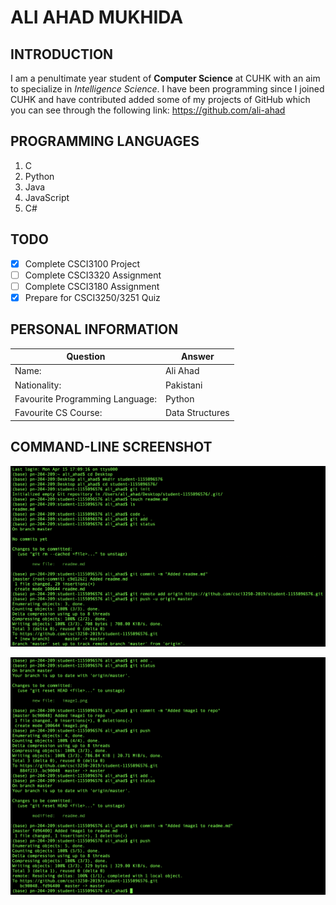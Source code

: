 # ALI AHAD MUKHIDA

## INTRODUCTION

I am a penultimate year student of **Computer Science** at CUHK with an aim to specialize in _Intelligence Science_. I have been programming since I joined CUHK and have contributed added some of my projects of GitHub which you can see through the following link: https://github.com/ali-ahad

## PROGRAMMING LANGUAGES

1. C
2. Python
3. Java
4. JavaScript
5. C#

## TODO

- [x] Complete CSCI3100 Project
- [ ] Complete CSCI3320 Assignment
- [ ] Complete CSCI3180 Assignment
- [x] Prepare for CSCI3250/3251 Quiz

## PERSONAL INFORMATION

| Question                        | Answer          |
| ------------------------------- | --------------- |
| Name:                           | Ali Ahad        |
| Nationality:                    | Pakistani       |
| Favourite Programming Language: | Python          |
| Favourite CS Course:            | Data Structures |

## COMMAND-LINE SCREENSHOT

![](/image1.png)

![](/image2.png)
